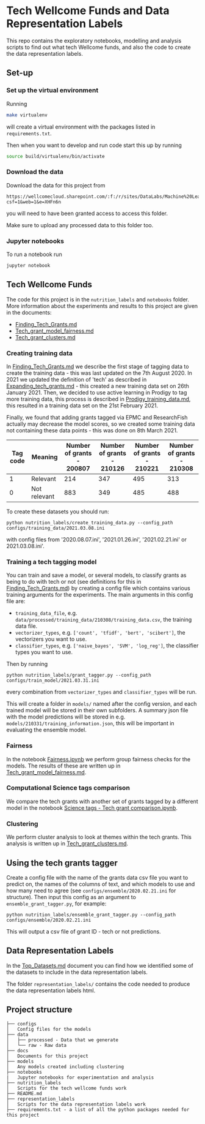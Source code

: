 # Tech Wellcome Funds and Data Representation Labels

This repo contains the exploratory notebooks, modelling and analysis scripts to find out what tech Wellcome funds, and also the code to create the data representation labels.

## Set-up
### Set up the virtual environment

Running
```bash
make virtualenv
```
will create a virtual environment with the packages listed in `requirements.txt`.

Then when you want to develop and run code start this up by running
```bash
source build/virtualenv/bin/activate
```

### Download the data

Download the data for this project from
```
https://wellcomecloud.sharepoint.com/:f:/r/sites/DataLabs/Machine%20Learning/Nutrition%20Labels/data?csf=1&web=1&e=XHFn6n
```
you will need to have been granted access to access this folder.

Make sure to upload any processed data to this folder too.

### Jupyter notebooks

To run a notebook run
```bash
jupyter notebook
```

## Tech Wellcome Funds

The code for this project is in the `nutrition_labels` and `notebooks` folder. More information about the experiments and results to this project are given in the documents:
- [Finding_Tech_Grants.md](docs/Finding_Tech_Grants.md)
- [Tech_grant_model_fairness.md](docs/Tech_grant_model_fairness.md)
- [Tech_grant_clusters.md](docs/Tech_grant_clusters.md)

### Creating training data

In [Finding_Tech_Grants.md](docs/Finding_Tech_Grants.md) we describe the first stage of tagging data to create the training data - this was last updated on the 7th August 2020. In 2021 we updated the definition of 'tech' as described in [Expanding_tech_grants.md](docs/Expanding_tech_grants.md) - this created a new training data set on 26th January 2021. Then, we decided to use active learning in Prodigy to tag more training data, this process is described in [Prodigy_training_data.md](docs/Prodigy_training_data.md), this resulted in a training data set on the 21st February 2021.

Finally, we found that adding grants tagged via EPMC and ResearchFish actually may decrease the model scores, so we created some training data not containing these data points - this was done on 8th March 2021.

| Tag code | Meaning | Number of grants - 200807 | Number of grants - 210126 | Number of grants - 210221 | Number of grants - 210308|
|---|---|--- |--- | --- | --- |
| 1 | Relevant | 214 |347 | 495 | 313 |
| 0 | Not relevant | 883 |349 | 485 | 488 |

To create these datasets you should run:
```
python nutrition_labels/create_training_data.py --config_path configs/training_data/2021.03.08.ini
```
with config files from '2020.08.07.ini', '2021.01.26.ini', '2021.02.21.ini' or 2021.03.08.ini'.


### Training a tech tagging model

You can train and save a model, or several models, to classify grants as being to do with tech or not (see definitions for this in [Finding_Tech_Grants.md](docs/Finding_Tech_Grants.md)) by creating a config file which contains various training arguments for the experiments. The main arguments in this config file are:

- `training_data_file`, e.g. `data/processed/training_data/210308/training_data.csv`, the training data file.
- `vectorizer_types`, e.g. `['count', 'tfidf', 'bert', 'scibert']`, the vectorizers you want to use.
- `classifier_types`, e.g. `['naive_bayes', 'SVM', 'log_reg']`, the classifier types you want to use.

Then by running 
```
python nutrition_labels/grant_tagger.py --config_path configs/train_model/2021.03.31.ini
```
every combination from `vectorizer_types` and `classifier_types` will be run.

This will create a folder in `models/` named after the config version, and each trained model will be stored in their own subfolders. A summary json file with the model predictions will be stored in e.g. `models/210331/training_information.json`, this will be important in evaluating the ensemble model.

### Fairness

In the notebook [Fairness.ipynb](notebooks/Fairness.ipynb) we perform group fairness checks for the models. The results of these are written up in [Tech_grant_model_fairness.md](docs/Tech_grant_model_fairness.md).

### Computational Science tags comparison

We compare the tech grants with another set of grants tagged by a different model in the notebook [Science tags - Tech grant comparison.ipynb](notebooks/Science%20tags%20-%20Tech%20grant%20comparison.ipynb").

### Clustering

We perform cluster analysis to look at themes within the tech grants. This analysis is written up in [Tech_grant_clusters.md](docs/Tech_grant_clusters.md).

## Using the tech grants tagger

Create a config file with the name of the grants data csv file you want to predict on, the names of the columns of text, and which models to use and how many need to agree (see `configs/ensemble/2020.02.21.ini` for structure). Then input this config as an argument to `ensemble_grant_tagger.py`, for example:

```
python nutrition_labels/ensemble_grant_tagger.py --config_path configs/ensemble/2020.02.21.ini
```

This will output a csv file of grant ID - tech or not predictions.


## Data Representation Labels

In the [Top_Datasets.md](docs/Top_Datasets.md) document you can find how we identified some of the datasets to include in the data representation labels.

The folder `representation_labels/` contains the code needed to produce the data representation labels html.

## Project structure

```
├── configs            
│   Config files for the models
├── data
│   ├── processed - Data that we generate     
│   └── raw - Raw data                    
├── docs            
│   Documents for this project
├── models            
│   Any models created including clustering
├── notebooks                
|   Jupyter notebooks for experimentation and analysis
├── nutrition_labels
│   Scripts for the tech wellcome funds work
├── README.md
├── representation_labels
│   Scripts for the data representation labels work
├── requirements.txt - a list of all the python packages needed for this project  

```
